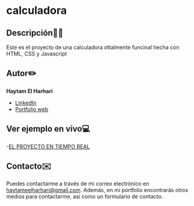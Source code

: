 # calculadora

## Descripción✍🏻
Este es el proyecto de una calculadora ottalmente funcinal hecha con HTML, CSS y Javascript

## Autor✏️
**Haytam El Harhari**

*  [LinkedIn](https://www.linkedin.com/in/haytameel/)
*  [Portfolio web](https://haytameel.github.io/portfolio/index.html)

## Ver ejemplo en vivo💻
-[EL PROYECTO EN TIEMPO REAL](https://haytameel.github.io/calculadora/)

## Contacto✉️
Puedes contactarme a través de mi correo electrónico en haytameelharhari@gmail.com. 
Además, en mi portfolio encontrarás otros medios para contactarme, así como un formulario de contacto.
